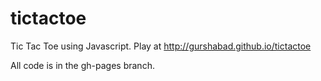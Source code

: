 tictactoe
=========

Tic Tac Toe using Javascript. Play at http://gurshabad.github.io/tictactoe

All code is in the gh-pages branch.
